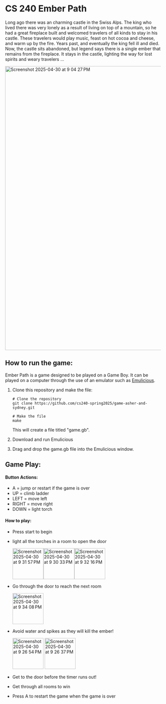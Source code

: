 # CS 240 Ember Path

Long ago there was an charming castle in the Swiss Alps. The king who lived there was very lonely as a result of living on top of a mountain, so he had a great fireplace built and welcomed travelers of all kinds to stay in his castle. These travelers would play music, feast on hot cocoa and cheese, and warm up by the fire. Years past, and eventually the king fell ill and died. Now, the castle sits abandoned, but legend says there is a single ember that remains from the fireplace. It stays in the castle, lighting the way for lost spirits and weary travelers ...

<img width="917" alt="Screenshot 2025-04-30 at 9 04 27 PM" src="https://github.com/user-attachments/assets/25c337af-757f-48ef-b6da-7cbc72ed8dbc" />

## How to run the game:

Ember Path is a game designed to be played on a Game Boy. It can be played on a computer through the use of an emulator such as [Emulicious](https://emulicious.net/).
1. Clone this repository and make the file:
   ```
   # Clone the repository
   git clone https://github.com/cs240-spring2025/game-asher-and-sydney.git

   # Make the file
   make
   ```
   This will create a file titled "game.gb". 

2. Download and run Emulicious
3. Drag and drop the game.gb file into the Emulicious window.

## Game Play:

#### Button Actions:
- A = jump or restart if the game is over
- UP = climb ladder
- LEFT = move left
- RIGHT = move right
- DOWN = light torch

#### How to play:
- Press start to begin
  
- light all the torches in a room to open the door

   <img height="100" alt="Screenshot 2025-04-30 at 9 31 57 PM" src="https://github.com/user-attachments/assets/4277c95f-5e7e-498f-8be9-b5ddb06e8cef" /><img height="100" alt="Screenshot 2025-04-30 at 9 30 33 PM" src="https://github.com/user-attachments/assets/9d2fc09b-66b9-43e9-81ea-3c417700e0f4" /><img height="100" alt="Screenshot 2025-04-30 at 9 32 16 PM" src="https://github.com/user-attachments/assets/2b4f5232-4489-468d-8d45-2d8eb7754827" />


- Go through the door to reach the next room
  
     <img height="100" alt="Screenshot 2025-04-30 at 9 34 08 PM" src="https://github.com/user-attachments/assets/2e407a5f-d8c2-4ad4-8b78-11ecc3323ea1" />

- Avoid water and spikes as they will kill the ember!

   <img height="100" alt="Screenshot 2025-04-30 at 9 26 54 PM" src="https://github.com/user-attachments/assets/7441c3e5-29d9-4c4b-9f02-9c3d7f671e01" /> <img height="100" alt="Screenshot 2025-04-30 at 9 26 37 PM" src="https://github.com/user-attachments/assets/229ca18a-2eb0-4030-bb23-c2a3bbfdba73" />

- Get to the door before the timer runs out!
- Get through all rooms to win
- Press A to restart the game when the game is over




